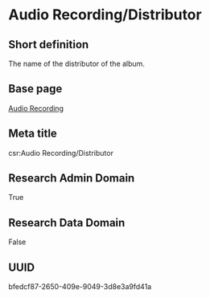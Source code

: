 # Audio Recording/Distributor
## Short definition
The name of the distributor of the album.
## Base page
[Audio Recording](../../Objects/Audio%20Recording.md)
## Meta title
csr:Audio Recording/Distributor
## Research Admin Domain
True
## Research Data Domain
False
## UUID
bfedcf87-2650-409e-9049-3d8e3a9fd41a
